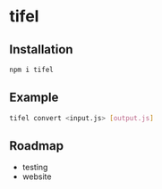 # tifel

## Installation

```bash
npm i tifel
```

## Example

```bash
tifel convert <input.js> [output.js]
```

## Roadmap

- testing
- website
